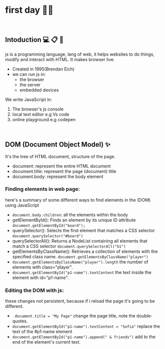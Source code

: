 # first day 💎🔥
 <br>
  
## Intoduction 💻 📋 📓

js is a programming language, lang of web, it helps websites to do things, modify and interact with HTML. It makes browser live.
- Created in 1995(Brendan Eich)
- we can run js in:
   - the browser
   - the server
   - embedded devices
 
We write JavaScript in:
1. The browser's js  console
2. local text editor e.g Vs code
3. online playground e.g codepen 
<br>

## DOM (Document Object Model) ✨
It's the tree of HTML document, structure of the page.

- document: represent the entire HTML document
- document.title: represent the page (document) title
- document.body: represent the body element

### Finding elements in web page:
here's a summary of some  different ways to find elements in the (DOM) using JavaScript
- `document.body.children`: all the elements within the body
- getElementById(): Finds an element by its unique ID attribute
  `
  document.getElementById("board");
  `
- querySelector(): Selects the first element that matches a CSS selector
  `
  document.querySelector("#board")
  `
- querySelectorAll(): Returns a NodeList containing all elements that match a CSS selector
   `
  document.querySelectorAll("h1")
  `
- getElementsByClassName(): Retrieves a collection of elements with the specified class name.
`
document.getElementsByClassName("player")
`
- `document.getElementsByClassName("player").length` the number of elements with class="player".
- ` document.getElementById("p1-name").textContent ` the text inside the element with id="p1-name".



### Editing the DOM with js:
these changes not persistent, because if i reload the page it's going to be different.

- ` document.title = "My Page"` change the page title, note the double-quotes.
- ` document.getElementById("p1-name").textContent = "Sofia" ` replace the text of the #p1-name element
- ` document.getElementById("p1-name").append(" & friends") ` add to the end of the element's current text.
  






